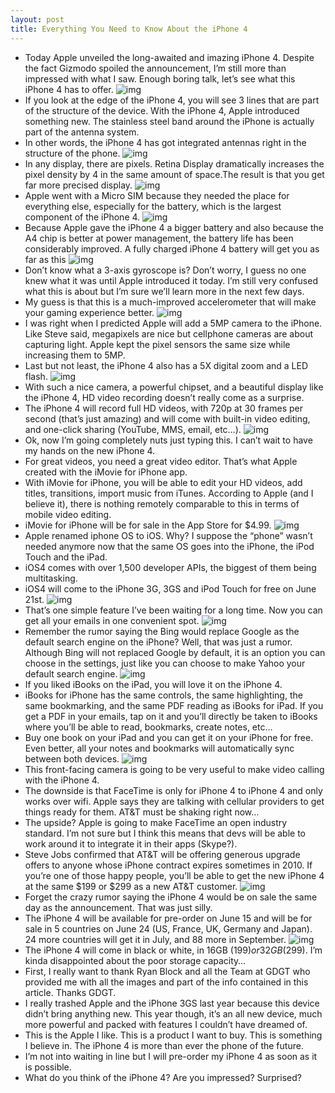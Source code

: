 ```yaml
---
layout: post
title: Everything You Need to Know About the iPhone 4
---
```

* Today Apple unveiled the long-awaited and imazing iPhone 4. Despite the fact Gizmodo spoiled the announcement, I’m still more than impressed with what I saw. Enough boring talk, let’s see what this iPhone 4 has to offer.
![img](http://media.idownloadblog.com/wp-content/uploads/2010/06/integrated-antenna.jpg)
* If you look at the edge of the iPhone 4, you will see 3 lines that are part of the structure of the device. With the iPhone 4, Apple introduced something new. The stainless steel band around the iPhone is actually part of the antenna system.
* In other words, the iPhone 4 has got integrated antennas right in the structure of the phone.
![img](http://media.idownloadblog.com/wp-content/uploads/2010/06/retina-display1.jpg)
* In any display, there are pixels. Retina Display dramatically increases the pixel density by 4 in the same amount of space.The result is that you get far more precised display.
![img](http://media.idownloadblog.com/wp-content/uploads/2010/06/inside-iPhone-4.jpg)
* Apple went with a Micro SIM because they needed the place for everything else, especially for the battery, which is the largest component of the iPhone 4.
![img](http://media.idownloadblog.com/wp-content/uploads/2010/06/iphone-4-better-battery.jpg)
* Because Apple gave the iPhone 4 a bigger battery and also because the A4 chip is better at power management, the battery life has been considerably improved. A fully charged iPhone 4 battery will get you as far as this
![img](http://media.idownloadblog.com/wp-content/uploads/2010/06/three-axis-gyroscope.jpg)
* Don’t know what a 3-axis gyroscope is? Don’t worry, I guess no one knew what it was until Apple introduced it today. I’m still very confused what this is about but I’m sure we’ll learn more in the next few days.
* My guess is that this is a much-improved accelerometer that will make your gaming experience better.
![img](http://media.idownloadblog.com/wp-content/uploads/2010/06/iphone-4-5MP-camera.jpg)
* I was right when I predicted Apple will add a 5MP camera to the iPhone. Like Steve said, megapixels are nice but cellphone cameras are about capturing light. Apple kept the pixel sensors the same size while increasing them to 5MP.
* Last but not least, the iPhone 4 also has a 5X digital zoom and a LED flash.
![img](http://media.idownloadblog.com/wp-content/uploads/2010/06/iPhone-4-HD-video-recording.jpg)
* With such a nice camera, a powerful chipset, and a beautiful display like the iPhone 4, HD video recording doesn’t really come as a surprise.
* The iPhone 4 will record full HD videos, with 720p at 30 frames per second (that’s just amazing) and will come with built-in video editing, and one-click sharing (YouTube, MMS, email, etc…).
![img](http://media.idownloadblog.com/wp-content/uploads/2010/06/iMovie-for-iPhone-4.jpg)
* Ok, now I’m going completely nuts just typing this. I can’t wait to have my hands on the new iPhone 4.
* For great videos, you need a great video editor. That’s what Apple created with the iMovie for iPhone app.
* With iMovie for iPhone, you will be able to edit your HD videos, add titles, transitions, import music from iTunes. According to Apple (and I believe it), there is nothing remotely comparable to this in terms of mobile video editing.
* iMovie for iPhone will be for sale in the App Store for $4.99.
![img](http://media.idownloadblog.com/wp-content/uploads/2010/06/iOS4-APIs.jpg)
* Apple renamed iphone OS to iOS. Why? I suppose the “phone” wasn’t needed anymore now that the same OS goes into the iPhone, the iPod Touch and the iPad.
* iOS4 comes with over 1,500 developer APIs, the biggest of them being multitasking.
* iOS4 will come to the iPhone 3G, 3GS and iPod Touch for free on June 21st.
![img](http://media.idownloadblog.com/wp-content/uploads/2010/06/iPhone-4-Unified-Inbox.jpg)
* That’s one simple feature I’ve been waiting for a long time. Now you can get all your emails in one convenient spot.
![img](http://media.idownloadblog.com/wp-content/uploads/2010/06/iPhone-4-Bing.jpg)
* Remember the rumor saying the Bing would replace Google as the default search engine on the iPhone? Well, that was just a rumor. Although Bing will not replaced Google by default, it is an option you can choose in the settings, just like you can choose to make Yahoo your default search engine.
![img](http://media.idownloadblog.com/wp-content/uploads/2010/06/iBooks-for-iPhone-4.jpg)
* If you liked iBooks on the iPad, you will love it on the iPhone 4.
* iBooks for iPhone has the same controls, the same highlighting, the same bookmarking, and the same PDF reading as iBooks for iPad. If you get a PDF in your emails, tap on it and you’ll directly be taken to iBooks where you’ll be able to read, bookmarks, create notes, etc…
* Buy one book on your iPad and you can get it on your iPhone for free. Even better, all your notes and bookmarks will automatically sync between both devices.
![img](http://media.idownloadblog.com/wp-content/uploads/2010/06/FaceTime-for-iPhone-4.jpg)
* This front-facing camera is going to be very useful to make video calling with the iPhone 4.
* The downside is that FaceTime is only for iPhone 4 to iPhone 4 and only works over wifi. Apple says they are talking with cellular providers to get things ready for them. AT&T must be shaking right now…
* The upside? Apple is going to make FaceTime an open industry standard. I’m not sure but I think this means that devs will be able to work around it to integrate it in their apps (Skype?).
* Steve Jobs confirmed that AT&T will be offering generous upgrade offers to anyone whose iPhone contract expires sometimes in 2010. If you’re one of those happy people, you’ll be able to get the new iPhone 4 at the same $199 or $299 as a new AT&T customer.
![img](http://media.idownloadblog.com/wp-content/uploads/2010/06/iPhone-4-June-24.jpg)
* Forget the crazy rumor saying the iPhone 4 would be on sale the same day as the announcement. That was just silly.
* The iPhone 4 will be available for pre-order on June 15 and will be for sale in 5 countries on June 24 (US, France, UK, Germany and Japan). 24 more countries will get it in July, and 88 more in September.
![img](http://media.idownloadblog.com/wp-content/uploads/2010/06/iPhone-4-Black-White.jpg)
* The iPhone 4 will come in black or white, in 16GB ($199) or 32GB ($299). I’m kinda disappointed about the poor storage capacity…
* First, I really want to thank Ryan Block and all the Team at GDGT who provided me with all the images and part of the info contained in this article. Thanks GDGT.
* I really trashed Apple and the iPhone 3GS last year because this device didn’t bring anything new. This year though, it’s an all new device, much more powerful and packed with features I couldn’t have dreamed of.
* This is the Apple I like. This is a product I want to buy. This is something I believe in. The iPhone 4 is more than ever the phone of the future.
* I’m not into waiting in line but I will pre-order my iPhone 4 as soon as it is possible.
* What do you think of the iPhone 4? Are you impressed? Surprised?

